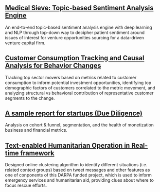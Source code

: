 
## [Medical Sieve: Topic-based Sentiment Analysis Engine](https://jianhenghou.github.io/Medical-Sieve/)
An end-to-end topic-based sentiment analysis engine with deep learning and NLP through top-down way to decipher patient sentiment around issues of interest for venture opportunities sourcing for a data-driven venture capital firm.

## [Customer Consumption Tracking and Causal Analysis for Behavior Changes](https://jianhenghou.github.io/consumption-tracking-and-causal-analysis/)
Tracking top sector movers based on metrics related to customer consumption to inform potential investment opportunities, identifying top demographic factors of customers correlated to the metric movement, and analyzing structural vs behavioral contribution of representative customer segments to the change. 

## [A sample report for startups (Due Diligence)](https://jianhenghou.github.io/company_report/)
Analysis on cohort & funnel,  segmentation, and the health of monetization business and financial metrics.

## [Text-enabled Humanitarian Operation in Real-time framework](https://researchoutreach.org/articles/crisis-management-artificial-intelligence-save-lives/)
Designed online clustering algorithm to identify different situations (i.e. related context groups) based on tweet messages and other features as one of conponents of this DARPA funded project, which is used to inform emergency services and humanitarian aid, providing clues about where to focus rescue efforts.
